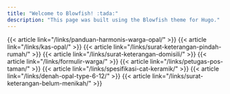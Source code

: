 ```yaml
---
title: "Welcome to Blowfish! :tada:"
description: "This page was built using the Blowfish theme for Hugo."
---
```


{{< article link="/links/panduan-harmonis-warga-opal/" >}}
{{< article link="/links/kas-opal/" >}}
{{< article link="/links/surat-keterangan-pindah-rumah/" >}}
{{< article link="/links/surat-keterangan-domisili/" >}}
{{< article link="/links/formulir-warga/" >}}
{{< article link="/links/petugas-pos-taman/" >}}
{{< article link="/links/spesifikasi-cat-keramik/" >}}
{{< article link="/links/denah-opal-type-6-12/" >}}
{{< article link="/links/surat-keterangan-belum-menikah/" >}}